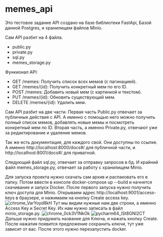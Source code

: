 # memes_api
 
Это тестовое задание
API создано на базе библиотеки FastApi, Базой данной Postgres, и хранилищем файлов Minio.

Сам API разбит на 4 файла.
- public.py
- private.py
- sql.py
- memes_storage.py

Функионал API:
- GET /memes: Получить список всех мемов (с пагинацией).
- GET /memes/{id}: Получить конкретный мем по его ID.
- POST /memes: Добавить новый мем (с картинкой и текстом).
- PUT /memes/{id}: Обновить существующий мем.                                  
- DELETE /memes/{id}: Удалить мем.

Сам API разбит на две части. Первая часть Public.py отвечает за публичные действия с API. А именно с помощью него можно получить полный список мемов, добавлять новые мемы и посмотреть конкретный мем по ID.
Вторая часть, а именно Private.py, отвечают уже за редактирование и удаление мемов.

Так же есть документация, для каждого свой. Они доступны по ссылке. А именно http://localhost:8000/docs#/ для публичной части, и http://localhost:8001/docs#/ для приватной.

Следующий файл sql.py, отвечает за отправку запросов в бд.
И крайний файл memes_storage.py, отвечает за работу с хранилищем Minio.

Для запуска проекта нужно скачать сам архив и распаковать его в папку. Потом ввести в консоле docker-compose up --build и начнется скачивание и запуск Docker.
После первого запуска нужно получить ключ доступа для Minio. Открываем адрес http://localhost:9001/access-keys в браузере, и нажимаем на кнопку Create access key. ![chrome_VarYoyd8kH](https://github.com/user-attachments/assets/90dd1623-af83-4986-91de-310888f4a6be)
Тут мы видим нужные нам две строки, а именно Access Key и Secret Key. Их нам нужно записать в файл minio_storage.py. 
![chrome_0ck3V1NkOk](https://github.com/user-attachments/assets/05d31ec1-0c43-4b74-a177-112f3ad07b5b)
![pycharm64_lSt8GNI2CT](https://github.com/user-attachments/assets/1d7c460f-865d-4c9c-adc0-821ece958de4)</br>
Дальше нужно придумать название для Ключа, и нажать кнопку Create. После нажатия появится предложение сохранить ключи, тут уже зависит от вас.
После этого нужно перезапустить docker.
